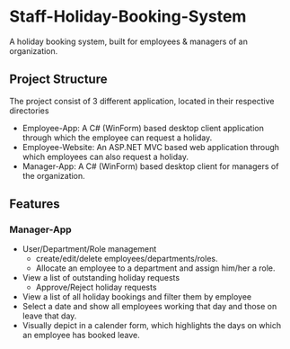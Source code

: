 # Staff-Holiday-Booking-System
A holiday booking system, built for employees &amp; managers of an organization.

## Project Structure
The project consist of 3 different application, located in their respective directories
* Employee-App: A C# (WinForm) based desktop client application through which the employee can request a holiday.
* Employee-Website: An ASP.NET MVC based web application through which employees can also request a holiday.
* Manager-App: A C# (WinForm) based desktop client for managers of the organization.

## Features
### Manager-App
- User/Department/Role management
    - create/edit/delete employees/departments/roles.
    - Allocate an employee to a department and assign him/her a role.
- View a list of outstanding holiday requests
    - Approve/Reject holiday requests
- View a list of all holiday bookings and filter them by employee
- Select a date and show all employees working that day and those on leave that day.
- Visually depict in a calender form, which highlights the days on which an employee has booked leave.
